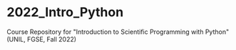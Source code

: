 # 2022_Intro_Python
Course Repository for "Introduction to Scientific Programming with Python" (UNIL, FGSE, Fall 2022)
